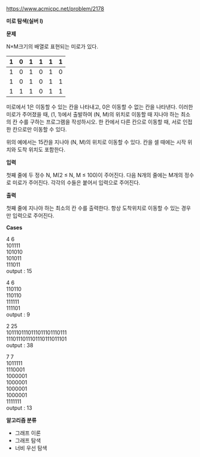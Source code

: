 https://www.acmicpc.net/problem/2178

**미로 탐색(실버 I)**

**문제**

N×M크기의 배열로 표현되는 미로가 있다.

| 1   | 0   | 1   | 1   | 1   | 1   |
|-----|-----|-----|-----|-----|-----|
| 1   | 0   | 1   | 0   | 1   | 0   |
| 1   | 0   | 1   | 0   | 1   | 1   |
| 1   | 1   | 1   | 0   | 1   | 1   |

미로에서 1은 이동할 수 있는 칸을 나타내고, 0은 이동할 수 없는 칸을 나타낸다. 이러한 미로가 주어졌을 때, (1, 1)에서 출발하여 (N, M)의 위치로 이동할 때 지나야 하는 최소의 칸 수를 구하는 프로그램을 작성하시오. 한 칸에서 다른 칸으로 이동할 때, 서로 인접한 칸으로만 이동할 수 있다.

위의 예에서는 15칸을 지나야 (N, M)의 위치로 이동할 수 있다. 칸을 셀 때에는 시작 위치와 도착 위치도 포함한다.

**입력**

첫째 줄에 두 정수 N, M(2 ≤ N, M ≤ 100)이 주어진다. 다음 N개의 줄에는 M개의 정수로 미로가 주어진다. 각각의 수들은 붙어서 입력으로 주어진다.

**출력**

첫째 줄에 지나야 하는 최소의 칸 수를 출력한다. 항상 도착위치로 이동할 수 있는 경우만 입력으로 주어진다.

**Cases**

4 6<br>
101111<br>
101010<br>
101011<br>
111011<br>
output : 15

4 6<br>
110110<br>
110110<br>
111111<br>
111101<br>
output : 9

2 25<br>
1011101110111011101110111<br>
1110111011101110111011101<br>
output : 38

7 7<br>
1011111<br>
1110001<br>
1000001<br>
1000001<br>
1000001<br>
1000001<br>
1111111<br>
output : 13

**알고리즘 분류**

- 그래프 이론
- 그래프 탐색
- 너비 우선 탐색